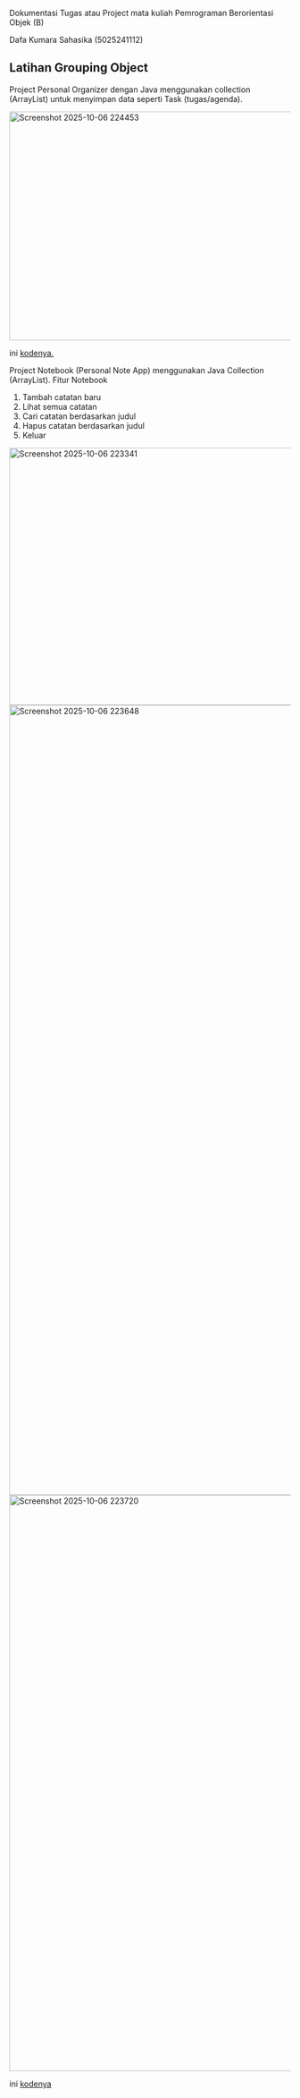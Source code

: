 Dokumentasi Tugas atau Project mata kuliah Pemrograman Berorientasi Objek (B)

Dafa Kumara Sahasika (5025241112)

## Latihan Grouping Object

Project Personal Organizer dengan Java menggunakan collection (ArrayList) untuk menyimpan data seperti Task (tugas/agenda).

<img width="719" height="409" alt="Screenshot 2025-10-06 224453" src="https://github.com/user-attachments/assets/65dfb089-fe8e-47b6-8725-6cb6f539119e" />

ini [kodenya.]()

Project Notebook (Personal Note App) menggunakan Java Collection (ArrayList).
Fitur Notebook
1. Tambah catatan baru
2. Lihat semua catatan
3. Cari catatan berdasarkan judul
4. Hapus catatan berdasarkan judul
5. Keluar

<img width="699" height="460" alt="Screenshot 2025-10-06 223341" src="https://github.com/user-attachments/assets/c892c696-9f77-403a-8780-497fe67eaaa2" />
<img width="1058" height="1412" alt="Screenshot 2025-10-06 223648" src="https://github.com/user-attachments/assets/a483de76-13b3-4f21-90a1-9c4bda62e81f" />
<img width="1151" height="1030" alt="Screenshot 2025-10-06 223720" src="https://github.com/user-attachments/assets/52e69cd1-4162-4852-842f-439cf7de15b7" />

ini [kodenya]()



